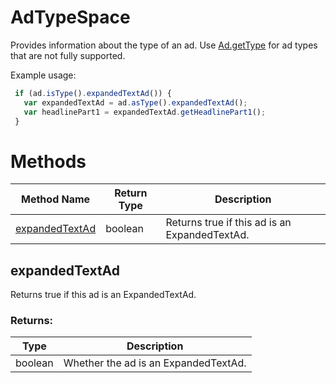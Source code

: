 # AdTypeSpace
Provides information about the type of an ad. Use [Ad.getType](./Ad#getType) for ad types that are not fully supported.      

Example usage:
```javascript
 if (ad.isType().expandedTextAd()) {
   var expandedTextAd = ad.asType().expandedTextAd();
   var headlinePart1 = expandedTextAd.getHeadlinePart1();
 }
```

# Methods
|Method Name|Return Type|Description|
|-|-|-
[expandedTextAd](#expandedtextad)|boolean|Returns true if this ad is an ExpandedTextAd. <br />

## <a name="expandedtextad"></a>expandedTextAd
Returns true if this ad is an ExpandedTextAd. 

### Returns:
|Type|Description|
|-|-
boolean|Whether the ad is an ExpandedTextAd.

